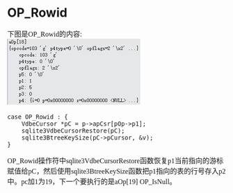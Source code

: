 # OP_Rowid
<font face="微软雅黑" size="3px">

下图是OP_Rowid的内容:  
 ![]( 4-5-22.jpg)
```
case OP_Rowid : {
	VdbeCursor *pC = p->apCsr[pOp->p1];
	sqlite3VdbeCursorRestore(pC);
	sqlite3BtreeKeySize(pC->pCursor, &v);
}
```
OP_Rowid操作符中sqlite3VdbeCursorRestore函数恢复p1当前指向的游标赋值给pC，然后使用sqlite3BtreeKeySize函数把p1指向的表的行号存入p2中。pc加1为19，下一个要执行的是aOp[19] OP_IsNull。
